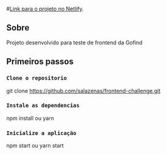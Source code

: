 #[Link para o projeto no Netlify](https://gofind-frontend-challenge.netlify.app/).

## Sobre

Projeto desenvolvido para teste de frontend da Gofind

## Primeiros passos

### `Clone o repositorio`

git clone https://github.com/salazenas/frontend-challenge.git

### `Instale as dependencias`

npm install
ou
yarn

### `Inicialize a aplicação`

npm start
ou
yarn start
